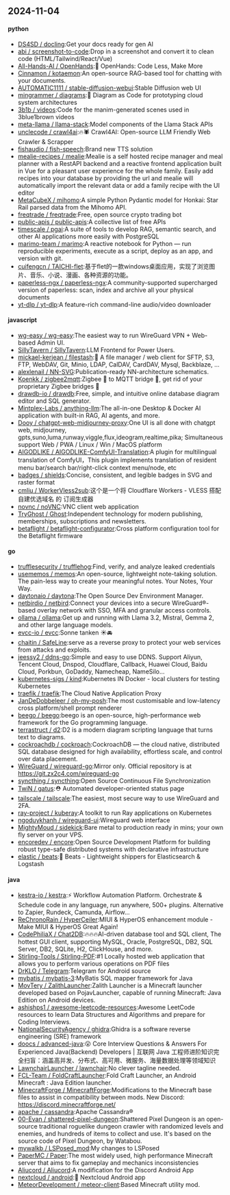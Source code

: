 ## 2024-11-04

#### python
* [DS4SD / docling](https://github.com/DS4SD/docling):Get your docs ready for gen AI
* [abi / screenshot-to-code](https://github.com/abi/screenshot-to-code):Drop in a screenshot and convert it to clean code (HTML/Tailwind/React/Vue)
* [All-Hands-AI / OpenHands](https://github.com/All-Hands-AI/OpenHands):🙌 OpenHands: Code Less, Make More
* [Cinnamon / kotaemon](https://github.com/Cinnamon/kotaemon):An open-source RAG-based tool for chatting with your documents.
* [AUTOMATIC1111 / stable-diffusion-webui](https://github.com/AUTOMATIC1111/stable-diffusion-webui):Stable Diffusion web UI
* [mingrammer / diagrams](https://github.com/mingrammer/diagrams):🎨 Diagram as Code for prototyping cloud system architectures
* [3b1b / videos](https://github.com/3b1b/videos):Code for the manim-generated scenes used in 3blue1brown videos
* [meta-llama / llama-stack](https://github.com/meta-llama/llama-stack):Model components of the Llama Stack APIs
* [unclecode / crawl4ai](https://github.com/unclecode/crawl4ai):🔥🕷️ Crawl4AI: Open-source LLM Friendly Web Crawler & Scrapper
* [fishaudio / fish-speech](https://github.com/fishaudio/fish-speech):Brand new TTS solution
* [mealie-recipes / mealie](https://github.com/mealie-recipes/mealie):Mealie is a self hosted recipe manager and meal planner with a RestAPI backend and a reactive frontend application built in Vue for a pleasant user experience for the whole family. Easily add recipes into your database by providing the url and mealie will automatically import the relevant data or add a family recipe with the UI editor
* [MetaCubeX / mihomo](https://github.com/MetaCubeX/mihomo):A simple Python Pydantic model for Honkai: Star Rail parsed data from the Mihomo API.
* [freqtrade / freqtrade](https://github.com/freqtrade/freqtrade):Free, open source crypto trading bot
* [public-apis / public-apis](https://github.com/public-apis/public-apis):A collective list of free APIs
* [timescale / pgai](https://github.com/timescale/pgai):A suite of tools to develop RAG, semantic search, and other AI applications more easily with PostgreSQL
* [marimo-team / marimo](https://github.com/marimo-team/marimo):A reactive notebook for Python — run reproducible experiments, execute as a script, deploy as an app, and version with git.
* [cuifengcn / TAICHI-flet](https://github.com/cuifengcn/TAICHI-flet):基于flet的一款windows桌面应用，实现了浏览图片、音乐、小说、漫画、各种资源的功能。
* [paperless-ngx / paperless-ngx](https://github.com/paperless-ngx/paperless-ngx):A community-supported supercharged version of paperless: scan, index and archive all your physical documents
* [yt-dlp / yt-dlp](https://github.com/yt-dlp/yt-dlp):A feature-rich command-line audio/video downloader

#### javascript
* [wg-easy / wg-easy](https://github.com/wg-easy/wg-easy):The easiest way to run WireGuard VPN + Web-based Admin UI.
* [SillyTavern / SillyTavern](https://github.com/SillyTavern/SillyTavern):LLM Frontend for Power Users.
* [mickael-kerjean / filestash](https://github.com/mickael-kerjean/filestash):🦄 A file manager / web client for SFTP, S3, FTP, WebDAV, Git, Minio, LDAP, CalDAV, CardDAV, Mysql, Backblaze, ...
* [alexlenail / NN-SVG](https://github.com/alexlenail/NN-SVG):Publication-ready NN-architecture schematics.
* [Koenkk / zigbee2mqtt](https://github.com/Koenkk/zigbee2mqtt):Zigbee 🐝 to MQTT bridge 🌉, get rid of your proprietary Zigbee bridges 🔨
* [drawdb-io / drawdb](https://github.com/drawdb-io/drawdb):Free, simple, and intuitive online database diagram editor and SQL generator.
* [Mintplex-Labs / anything-llm](https://github.com/Mintplex-Labs/anything-llm):The all-in-one Desktop & Docker AI application with built-in RAG, AI agents, and more.
* [Dooy / chatgpt-web-midjourney-proxy](https://github.com/Dooy/chatgpt-web-midjourney-proxy):One UI is all done with chatgpt web, midjourney, gpts,suno,luma,runway,viggle,flux,ideogram,realtime,pika; Simultaneous support Web / PWA / Linux / Win / MacOS platform
* [AIGODLIKE / AIGODLIKE-ComfyUI-Translation](https://github.com/AIGODLIKE/AIGODLIKE-ComfyUI-Translation):A plugin for multilingual translation of ComfyUI，This plugin implements translation of resident menu bar/search bar/right-click context menu/node, etc
* [badges / shields](https://github.com/badges/shields):Concise, consistent, and legible badges in SVG and raster format
* [cmliu / WorkerVless2sub](https://github.com/cmliu/WorkerVless2sub):这个是一个将 Cloudflare Workers - VLESS 搭配 自建优选域名 的 订阅生成器
* [novnc / noVNC](https://github.com/novnc/noVNC):VNC client web application
* [TryGhost / Ghost](https://github.com/TryGhost/Ghost):Independent technology for modern publishing, memberships, subscriptions and newsletters.
* [betaflight / betaflight-configurator](https://github.com/betaflight/betaflight-configurator):Cross platform configuration tool for the Betaflight firmware

#### go
* [trufflesecurity / trufflehog](https://github.com/trufflesecurity/trufflehog):Find, verify, and analyze leaked credentials
* [usememos / memos](https://github.com/usememos/memos):An open-source, lightweight note-taking solution. The pain-less way to create your meaningful notes. Your Notes, Your Way.
* [daytonaio / daytona](https://github.com/daytonaio/daytona):The Open Source Dev Environment Manager.
* [netbirdio / netbird](https://github.com/netbirdio/netbird):Connect your devices into a secure WireGuard®-based overlay network with SSO, MFA and granular access controls.
* [ollama / ollama](https://github.com/ollama/ollama):Get up and running with Llama 3.2, Mistral, Gemma 2, and other large language models.
* [evcc-io / evcc](https://github.com/evcc-io/evcc):Sonne tanken ☀️🚘
* [chaitin / SafeLine](https://github.com/chaitin/SafeLine):serve as a reverse proxy to protect your web services from attacks and exploits.
* [jeessy2 / ddns-go](https://github.com/jeessy2/ddns-go):Simple and easy to use DDNS. Support Aliyun, Tencent Cloud, Dnspod, Cloudflare, Callback, Huawei Cloud, Baidu Cloud, Porkbun, GoDaddy, Namecheap, NameSilo...
* [kubernetes-sigs / kind](https://github.com/kubernetes-sigs/kind):Kubernetes IN Docker - local clusters for testing Kubernetes
* [traefik / traefik](https://github.com/traefik/traefik):The Cloud Native Application Proxy
* [JanDeDobbeleer / oh-my-posh](https://github.com/JanDeDobbeleer/oh-my-posh):The most customisable and low-latency cross platform/shell prompt renderer
* [beego / beego](https://github.com/beego/beego):beego is an open-source, high-performance web framework for the Go programming language.
* [terrastruct / d2](https://github.com/terrastruct/d2):D2 is a modern diagram scripting language that turns text to diagrams.
* [cockroachdb / cockroach](https://github.com/cockroachdb/cockroach):CockroachDB — the cloud native, distributed SQL database designed for high availability, effortless scale, and control over data placement.
* [WireGuard / wireguard-go](https://github.com/WireGuard/wireguard-go):Mirror only. Official repository is at https://git.zx2c4.com/wireguard-go
* [syncthing / syncthing](https://github.com/syncthing/syncthing):Open Source Continuous File Synchronization
* [TwiN / gatus](https://github.com/TwiN/gatus):⛑ Automated developer-oriented status page
* [tailscale / tailscale](https://github.com/tailscale/tailscale):The easiest, most secure way to use WireGuard and 2FA.
* [ray-project / kuberay](https://github.com/ray-project/kuberay):A toolkit to run Ray applications on Kubernetes
* [ngoduykhanh / wireguard-ui](https://github.com/ngoduykhanh/wireguard-ui):Wireguard web interface
* [MightyMoud / sidekick](https://github.com/MightyMoud/sidekick):Bare metal to production ready in mins; your own fly server on your VPS.
* [encoredev / encore](https://github.com/encoredev/encore):Open Source Development Platform for building robust type-safe distributed systems with declarative infrastructure
* [elastic / beats](https://github.com/elastic/beats):🐠 Beats - Lightweight shippers for Elasticsearch & Logstash

#### java
* [kestra-io / kestra](https://github.com/kestra-io/kestra):⚡ Workflow Automation Platform. Orchestrate & Schedule code in any language, run anywhere, 500+ plugins. Alternative to Zapier, Rundeck, Camunda, Airflow...
* [ReChronoRain / HyperCeiler](https://github.com/ReChronoRain/HyperCeiler):MIUI & HyperOS enhancement module - Make MIUI & HyperOS Great Again!
* [CodePhiliaX / Chat2DB](https://github.com/CodePhiliaX/Chat2DB):🔥🔥🔥AI-driven database tool and SQL client, The hottest GUI client, supporting MySQL, Oracle, PostgreSQL, DB2, SQL Server, DB2, SQLite, H2, ClickHouse, and more.
* [Stirling-Tools / Stirling-PDF](https://github.com/Stirling-Tools/Stirling-PDF):#1 Locally hosted web application that allows you to perform various operations on PDF files
* [DrKLO / Telegram](https://github.com/DrKLO/Telegram):Telegram for Android source
* [mybatis / mybatis-3](https://github.com/mybatis/mybatis-3):MyBatis SQL mapper framework for Java
* [MovTery / ZalithLauncher](https://github.com/MovTery/ZalithLauncher):Zalith Launcher is a Minecraft launcher developed based on PojavLauncher, capable of running Minecraft: Java Edition on Android devices.
* [ashishps1 / awesome-leetcode-resources](https://github.com/ashishps1/awesome-leetcode-resources):Awesome LeetCode resources to learn Data Structures and Algorithms and prepare for Coding Interviews.
* [NationalSecurityAgency / ghidra](https://github.com/NationalSecurityAgency/ghidra):Ghidra is a software reverse engineering (SRE) framework
* [doocs / advanced-java](https://github.com/doocs/advanced-java):😮 Core Interview Questions & Answers For Experienced Java(Backend) Developers | 互联网 Java 工程师进阶知识完全扫盲：涵盖高并发、分布式、高可用、微服务、海量数据处理等领域知识
* [LawnchairLauncher / lawnchair](https://github.com/LawnchairLauncher/lawnchair):No clever tagline needed.
* [FCL-Team / FoldCraftLauncher](https://github.com/FCL-Team/FoldCraftLauncher):Fold Craft Launcher, an Android Minecraft : Java Edition launcher.
* [MinecraftForge / MinecraftForge](https://github.com/MinecraftForge/MinecraftForge):Modifications to the Minecraft base files to assist in compatibility between mods. New Discord: https://discord.minecraftforge.net/
* [apache / cassandra](https://github.com/apache/cassandra):Apache Cassandra®
* [00-Evan / shattered-pixel-dungeon](https://github.com/00-Evan/shattered-pixel-dungeon):Shattered Pixel Dungeon is an open-source traditional roguelike dungeon crawler with randomized levels and enemies, and hundreds of items to collect and use. It's based on the source code of Pixel Dungeon, by Watabou.
* [mywalkb / LSPosed_mod](https://github.com/mywalkb/LSPosed_mod):My changes to LSPosed
* [PaperMC / Paper](https://github.com/PaperMC/Paper):The most widely used, high performance Minecraft server that aims to fix gameplay and mechanics inconsistencies
* [Aliucord / Aliucord](https://github.com/Aliucord/Aliucord):A modification for the Discord Android App
* [nextcloud / android](https://github.com/nextcloud/android):📱 Nextcloud Android app
* [MeteorDevelopment / meteor-client](https://github.com/MeteorDevelopment/meteor-client):Based Minecraft utility mod.
